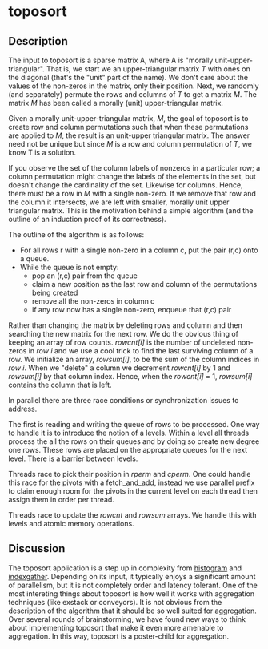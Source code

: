 # toposort

## Description

The input to toposort is a sparse matrix A, where A is "morally
unit-upper-triangular". That is, we start we an upper-triangular
matrix *T* with ones on the diagonal (that's the "unit" part of the
name). We don't care about the values of the non-zeros in the matrix,
only their position. Next, we randomly (and separately) permute the
rows and columns of *T* to get a matrix *M*.  The matrix *M* has been
called a morally (unit) upper-triangular matrix.

Given a morally unit-upper-triangular matrix, *M*, the goal of
toposort is to create row and column permutations such that when these
permutations are applied to *M*, the result is an unit-upper
triangular matrix. The answer need not be unique but since *M* is a
row and column permutation of *T*, we know T is a solution.

If you observe the set of the column labels of nonzeros
in a particular row; a column permutation might change the labels of
the elements in the set, but doesn't change the cardinality of the
set. Likewise for columns. Hence, there must be a row in *M* with a
single non-zero.  If we remove that row and the column it intersects,
we are left with smaller, morally unit upper triangular matrix. This is the
motivation behind a simple algorithm (and the outline of an induction
proof of its correctness).

The outline of the algorithm is as follows:

* For all rows r with a single non-zero in a column c, put the pair (r,c) onto a queue.
* While the queue is not empty: 
  * pop an (r,c) pair from the queue
  * claim a new position as the last row and column of the permutations being created 
  * remove all the non-zeros in column c
  * if any row now has a single non-zero, enqueue that (r,c) pair

Rather than changing the matrix by deleting rows and column and then searching the 
new matrix for the next row.  We do the obvious thing of keeping an array of row counts.
*rowcnt[i]* is the number of undeleted non-zeros in *row i* and
we use a cool trick to find the last surviving column of a row.
We initialize an array, *rowsum[i]*, to be the sum of the column indices in *row i*.
When we "delete" a column we decrement *rowcnt[i]* by 1 and *rowsum[i]* by that column index.
Hence, when the *rowcnt[i]* = 1, *rowsum[i]* contains the column that is left.

In parallel there are three race conditions or synchronization issues to address.

The first is reading and writing the queue of rows to be processed.
One way to handle it is to introduce the notion of a levels.
Within a level all threads process the all the rows on their queues 
and by doing so create new degree one rows. These rows are placed on the 
appropriate queues for the next level. There is a barrier between levels.

Threads race to pick their position in *rperm* and *cperm*. 
One could handle this race for the pivots with a fetch_and_add,
instead we use parallel prefix to claim enough room for the pivots 
in the current level on each thread then assign them in order per thread.

Threads race to update the *rowcnt* and *rowsum* arrays. 
We handle this with levels and atomic memory operations.

## Discussion

The toposort application is a step up in complexity from [histogram](../histo_src/README.md) and
[indexgather](../ig_src/README.md).  Depending on its input, it typically enjoys a
significant amount of parallelism, but it is not completely order and
latency tolerant. One of the most intereting things about toposort is
how well it works with aggregation techniques (like exstack or
conveyors). It is not obvious from the description of the algorithm
that it should be so well suited for aggregation. Over several rounds
of brainstorming, we have found new ways to think about implementing
toposort that make it even more amenable to aggregation.  In this way,
toposort is a poster-child for aggregation. 


